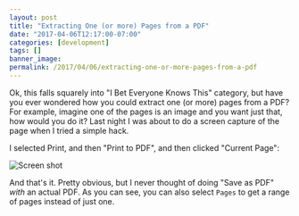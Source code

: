 ```yaml
---
layout: post
title: "Extracting One (or more) Pages from a PDF"
date: "2017-04-06T12:17:00-07:00"
categories: [development]
tags: []
banner_image: 
permalink: /2017/04/06/extracting-one-or-more-pages-from-a-pdf
---
```


Ok, this falls squarely into "I Bet Everyone Knows This" category, but have you ever wondered how you could extract one (or more) pages from a PDF? For example, imagine one of the pages is an image and you want just that, how would you do it? Last night I was about to do a screen capture of the page when I tried a simple hack.

I selected Print, and then "Print to PDF", and then clicked "Current Page":

![Screen shot](https://static.raymondcamden.com/images/2017/4/pdf1.png)

And that's it. Pretty obvious, but I never thought of doing "Save as PDF" *with* an actual PDF. As you can see, you can also select `Pages` to get a range of pages instead of just one.
